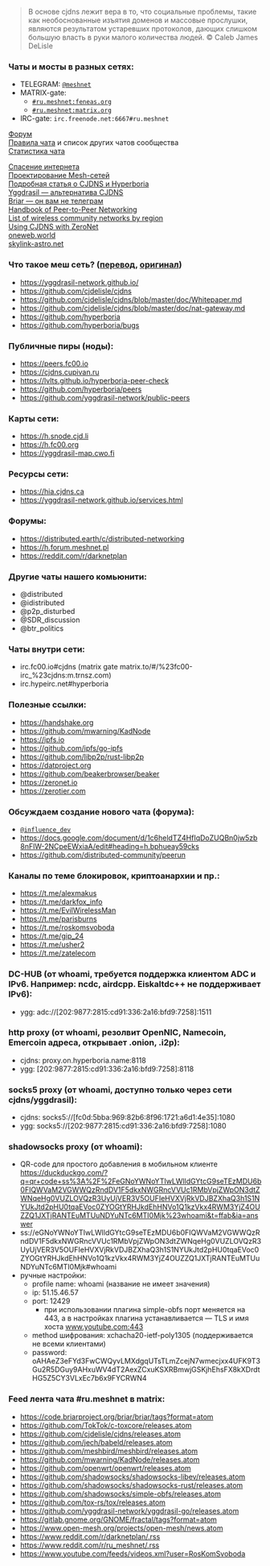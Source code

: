 >В основе cjdns лежит вера в то, что социальные проблемы, такие как необоснованные изъятия доменов и массовые прослушки, являются результатом устаревших протоколов, дающих слишком большую власть в руки малого количества людей. © Caleb James DeLisle

### Чаты и мосты в разных сетях:
- TELEGRAM: [`@meshnet`](https://t.me/meshnet)
- MATRIX-gate: 
  - [`#ru.meshnet:feneas.org`](https://matrix.to/#/#ru.meshnet:feneas.org)
  - [`#ru.meshnet:matrix.org`](https://matrix.to/#/#ru.meshnet:matrix.org)
- IRC-gate: `irc.freenode.net:6667#ru.meshnet`

[Форум](https://www.reddit.com/r/ru_meshnet/)  
[Правила чата](https://docs.google.com/document/d/1FmnWIkqs499e25ndv-8EuvHiVKQVjjhJwRuGSYYW_oY/edit?usp=sharing) и список других чатов сообщества  
[Статистика чата](http://combot.org/c/-1001135587237)  

[Спасение интернета](https://golos.io/p2p/@foxcool/spasenie-interneta)  
[Проектирование Mesh-сетей](https://nag.ru/articles/article/102081/proektirovanie-mesh-setey.html)  
[Подробная статья о CJDNS и Hyperboria](http://netwhood.online/2018/10/21/cjdns-theory-and-practice/)  
[Yggdrasil — альтернатива CJDNS](http://yggdrasil-network.github.io/)  
[Briar — он вам не телеграм](https://briarproject.org/)  
[Handbook of Peer-to-Peer Networking](http://gen.lib.rus.ec/book/index.php?md5=1AED81BE347826A6CD6BB0523EF81768)   
[List of wireless community networks by region](https://en.wikipedia.org/wiki/List_of_wireless_community_networks_by_region)  
[Using CJDNS with ZeroNet](https://proxy.zeronet.a0z.ru/1N6zp6jCXPBktNMPfe7UJBpQGyfCq7k2M8/?Post:51:Using+CJDNS+with+ZeroNet)  
[oneweb.world](https://oneweb.world/)  
[skylink-astro.net](http://www.skylink-astro.net/)  

### Что такое меш сеть? ([перевод](https://www.youtube.com/watch?v=SXgeNHP0IEg), [оригинал](http://youtube.com/watch?v=cK73sYM3g0Q))
- https://yggdrasil-network.github.io/
- https://github.com/cjdelisle/cjdns
- https://github.com/cjdelisle/cjdns/blob/master/doc/Whitepaper.md
- https://github.com/cjdelisle/cjdns/blob/master/doc/nat-gateway.md
- https://github.com/hyperboria
- https://github.com/hyperboria/bugs

### Публичные пиры (ноды):
- https://peers.fc00.io
- https://cjdns.cupivan.ru
- https://lvlts.github.io/hyperboria-peer-check
- https://github.com/hyperboria/peers
- https://github.com/yggdrasil-network/public-peers

### Карты сети:
- https://h.snode.cjd.li
- https://h.fc00.org
- https://yggdrasil-map.cwo.fi

### Ресурсы сети:
- https://hia.cjdns.ca
- https://yggdrasil-network.github.io/services.html

### Форумы:
- https://distributed.earth/c/distributed-networking
- https://h.forum.meshnet.pl
- https://reddit.com/r/darknetplan

### Другие чаты нашего комьюнити:
- @distributed
- @idistributed
- @p2p_disturbed
- @SDR_discussion
- @btr_politics

### Чаты внутри сети:
- irc.fc00.io#cjdns (matrix gate matrix.to/#/%23fc00-irc_%23cjdns:m.trnsz.com)
- irc.hypeirc.net#hyperboria

### Полезные ссылки:
- https://handshake.org
- https://github.com/mwarning/KadNode
- https://ipfs.io
- https://github.com/ipfs/go-ipfs
- https://github.com/libp2p/rust-libp2p
- https://datproject.org
- https://github.com/beakerbrowser/beaker
- https://zeronet.io
- https://zerotier.com

### Обсуждаем создание нового чата (форума):
- [`@influence_dev`](https://t.me/influence_dev)
- https://docs.google.com/document/d/1c6heldTZ4HfIqDoZUQBn0jw5zb8nFlW-2NCpeEWxiaA/edit#heading=h.bphueay59cks
- https://github.com/distributed-community/peerun

### Каналы по теме блокировок, криптоанархии и пр.:
- https://t.me/alexmakus
- https://t.me/darkfox_info
- https://t.me/EvilWirelessMan
- https://t.me/parisburns
- https://t.me/roskomsvoboda
- https://t.me/gip_24
- https://t.me/usher2
- https://t.me/zatelecom

### DC-HUB (от whoami, требуется поддержка клиентом ADC и IPv6. Например: ncdc, airdcpp. Eiskaltdc++ не поддерживает IPv6): 
- ygg: adc://[202:9877:2815:cd91:336:2a16:bfd9:7258]:1511

### http proxy (от whoami, резолвит OpenNIC, Namecoin, Emercoin адреса, открывает .onion, .i2p):
- cjdns: proxy.on.hyperboria.name:8118
- ygg: [202:9877:2815:cd91:336:2a16:bfd9:7258]:8118

### socks5 proxy (от whoami, доступно только через сети cjdns/yggdrasil):
- cjdns: socks5://[fc0d:5bba:969:82b6:8f96:1721:a6d1:4e35]:1080
- ygg: socks5://[202:9877:2815:cd91:336:2a16:bfd9:7258]:1080

### shadowsocks proxy (от whoami):
- QR-code для простого добавления в мобильном клиенте https://duckduckgo.com/?q=qr+code+ss%3A%2F%2FeGNoYWNoYTIwLWlldGYtcG9seTEzMDU6b0FIQWVaM2VGWWQzRndDV1F5dkxNWGRncVVUc1RMbVpjZWpON3dtZWNqeHg0VUZLOVQzR3UyUjVER3V5OUFIeHVXVjRkVDJBZXhaQ3h1S1NYUkJtd2pHU0tqaEVoc0ZYOGtYRHJkdEhHNVo1Q1kzVkx4RWM3YjZ4OUZZQ1JXTjRANTEuMTUuNDYuNTc6MTI0Mjk%23whoami&t=ffab&ia=answer
- ss://eGNoYWNoYTIwLWlldGYtcG9seTEzMDU6b0FIQWVaM2VGWWQzRndDV1F5dkxNWGRncVVUc1RMbVpjZWpON3dtZWNqeHg0VUZLOVQzR3UyUjVER3V5OUFIeHVXVjRkVDJBZXhaQ3h1S1NYUkJtd2pHU0tqaEVoc0ZYOGtYRHJkdEhHNVo1Q1kzVkx4RWM3YjZ4OUZZQ1JXTjRANTEuMTUuNDYuNTc6MTI0Mjk#whoami
- ручные настройки:
    - profile name: whoami (название не имеет значения)
    - ip: 51.15.46.57
    - port: 12429
        - при использовании плагина simple-obfs порт меняется на 443, а в настройках плагина устанавливается — TLS и имя хоста www.youtube.com:443
    - method шифрования: xchacha20-ietf-poly1305 (поддерживается не всеми клиентами)
    - password: oAHAeZ3eFYd3FwCWQyvLMXdgqUTsTLmZcejN7wmecjxx4UFK9T3Gu2R5DGuy9AHxuWV4dT2AexZCxuKSXRBmwjGSKjhEhsFX8kXDrdtHG5Z5CY3VLxEc7b6x9FYCRWN4

### Feed лента чата #ru.meshnet в matrix:
- https://code.briarproject.org/briar/briar/tags?format=atom
- https://github.com/TokTok/c-toxcore/releases.atom
- https://github.com/cjdelisle/cjdns/releases.atom
- https://github.com/jech/babeld/releases.atom
- https://github.com/meshbird/meshbird/releases.atom
- https://github.com/mwarning/KadNode/releases.atom
- https://github.com/openwrt/openwrt/releases.atom
- https://github.com/shadowsocks/shadowsocks-libev/releases.atom
- https://github.com/shadowsocks/shadowsocks-rust/releases.atom
- https://github.com/shadowsocks/simple-obfs/releases.atom
- https://github.com/tox-rs/tox/releases.atom
- https://github.com/yggdrasil-network/yggdrasil-go/releases.atom
- https://gitlab.gnome.org/GNOME/fractal/tags?format=atom
- https://www.open-mesh.org/projects/open-mesh/news.atom
- https://www.reddit.com/r/darknetplan/.rss
- https://www.reddit.com/r/ru_meshnet/.rss
- https://www.youtube.com/feeds/videos.xml?user=RosKomSvoboda
